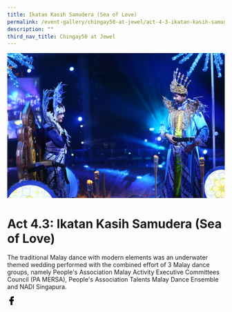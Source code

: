 ```yaml
---
title: Ikatan Kasih Samudera (Sea of Love)
permalink: /event-gallery/chingay50-at-jewel/act-4-3-ikatan-kasih-samudera-sea-of-love/
description: ""
third_nav_title: Chingay50 at Jewel
---
```

![Act 4.3: Ikatan Kasih Samudera (Sea of Love)](/images/Event%20Gallery/Chingay50%20at%20Jewel/Act%204%203%20Malay%20wedding-01.jpg)

# **Act 4.3: Ikatan Kasih Samudera (Sea of Love)**
The traditional Malay dance with modern elements was an underwater themed wedding performed with the combined effort of 3 Malay dance groups, namely People's Association Malay Activity Executive Committees Council (PA MERSA), People's Association Talents Malay Dance Ensemble and NADI Singapura.

<a href="http://www.facebook.com/sharer.php?u=http://www.chingay.gov.sg/image/event-gallery/-act-4-3-ikatan-kasih-samudera-(sea-of-love)" style="float:left;">
	<img src="/images/facebook.png" style="width:auto;height:20px;">
</a>